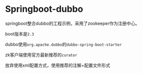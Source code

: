 # Springboot-dubbo

springboot整合dubbo的工程示例，采用了zookeeper作为注册中心。

boot版本是`2.3`

dubbo使用`org.apache.dubbo`的`dubbo-spring-boot-starter`

zk客户端使用官方最新推荐的`curator`

放弃使用xml配置方式，使用推荐的注解+配置文件形式